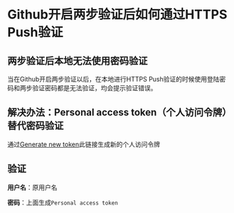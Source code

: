 # Github开启两步验证后如何通过HTTPS Push验证

## 两步验证后本地无法使用密码验证
当在Github开启两步验证以后，在本地进行HTTPS Push验证的时候使用登陆密码和两步验证密码都是无法验证，均会提示验证错误。

## 解决办法：Personal access token（个人访问令牌）替代密码验证
通过[Generate new token](https://github.com/settings/tokens)此链接生成新的个人访问令牌

## 验证
**用户名**：原用户名

**密码**：上面生成<code>Personal access token</code>